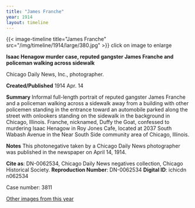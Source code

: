 ```yaml
---
title: "James Franche"
year: 1914
layout: timeline
---
```


{{< image-timeline title="James Franche" src="/img/timeline/1914/large/380.jpg" >}}
click on image to enlarge

__**Isaac Henagow murder case, reputed gangster James Franche and policeman walking across sidewalk**__

Chicago Daily News, Inc., photographer.

**Created/Published**
1914 Apr. 14

**Summary**
Informal full-length portrait of reputed gangster James Franche and a policeman walking across a sidewalk away from a building with other policemen standing in the entrance toward an automobile parked along the street with onlookers standing on the sidewalk in the background in Chicago, Illinois. Franche, nicknamed, Duffy the Goat, confessed to murdering Isaac Henagow in Roy Jones Cafe, located at 2037 South Wabash Avenue in the Near South Side community area of Chicago, Illinois.

**Notes**
This photonegative taken by a Chicago Daily News photographer was published in the newspaper on April 14, 1914.

__Cite as__: DN-0062534, Chicago Daily News negatives collection, Chicago Historical Society.
__Reproduction Number__: DN-0062534
__Digital ID__: ichicdn n062534

Case number: 3811 

[Other images from this year](/historical/timeline/1914)
